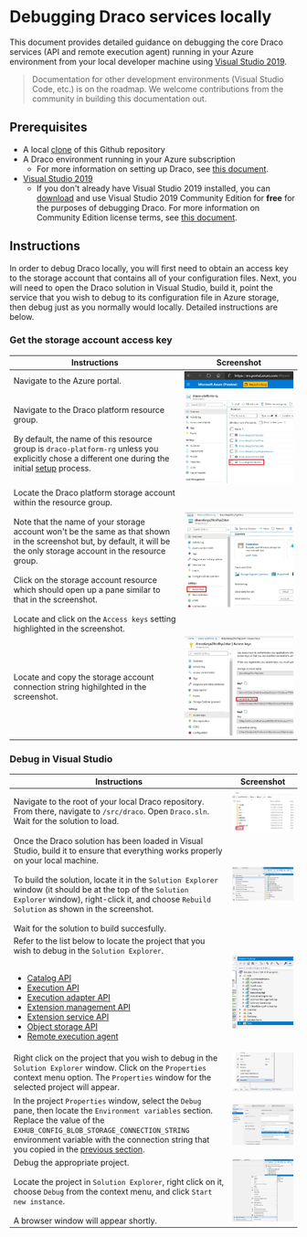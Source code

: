 # Debugging Draco services locally

This document provides detailed guidance on debugging the core Draco services (API and remote execution agent) running in your Azure environment from your local developer machine using [Visual Studio 2019](https://visualstudio.microsoft.com/vs/).

> Documentation for other development environments (Visual Studio Code, etc.) is on the roadmap. We welcome contributions from the community in building this documentation out.

## Prerequisites

* A local [clone](https://help.github.com/en/github/creating-cloning-and-archiving-repositories/cloning-a-repository) of this Github repository
* A Draco environment running in your Azure subscription
  * For more information on setting up Draco, see [this document](/doc/setup).
* [Visual Studio 2019](https://visualstudio.microsoft.com/vs/)
  * If you don't already have Visual Studio 2019 installed, you can [download](https://visualstudio.microsoft.com/thank-you-downloading-visual-studio/?sku=Community&rel=16) and use Visual Studio 2019 Community Edition for **free** for the purposes of debugging Draco. For more information on Community Edition license terms, see [this document](https://visualstudio.microsoft.com/license-terms/mlt031819/).
  
## Instructions

In order to debug Draco locally, you will first need to obtain an access key to the storage account that contains all of your configuration files. Next, you will need to open the Draco solution in Visual Studio, build it, point the service that you wish to debug to its configuration file in Azure storage, then debug just as you normally would locally. Detailed instructions are below.

### Get the storage account access key

| Instructions | Screenshot |
| ------------ | ---------- |
| Navigate to the Azure portal. | ![Azure portal](/doc/images/debug-portal.JPG) |
| Navigate to the Draco platform resource group.<br /><br />By default, the name of this resource group is `draco-platform-rg` unless you explicitly chose a different one during the initial [setup](/doc/setup) process. | ![Resource group](/doc/images/debug-rg.JPG) |
| Locate the Draco platform storage account within the resource group.<br /><br />Note that the name of your storage account won't be the same as that shown in the screenshot but, by default, it will be the only storage account in the resource group.<br /><br />Click on the storage account resource which should open up a pane similar to that in the screenshot.<br /><br />Locate and click on the `Access keys` setting highlighted in the screenshot. | ![Storage account](/doc/images/debug-storage.JPG) | 
| Locate and copy the storage account connection string highilghted in the screenshot. | ![Storage account connection string](/doc/images/debug-storage-keys.JPG)

### Debug in Visual Studio

| Instructions | Screenshot |
| ------------ | ---------- |
| Navigate to the root of your local Draco repository. From there, navigate to `/src/draco`. Open `Draco.sln`. Wait for the solution to load. | ![Draco.sln](/doc/images/debug-vs-sln.JPG) |
| Once the Draco solution has been loaded in Visual Studio, build it to ensure that everything works properly on your local machine.<br /><br />To build the solution, locate it in the `Solution Explorer` window (it should be at the top of the `Solution Explorer` window), right-click it, and choose `Rebuild Solution` as shown in the screenshot.<br /><br />Wait for the solution to build succesfully. | ![Build the solution](/doc/images/debug-vs-rebuild.JPG) |
| Refer to the list below to locate the project that you wish to debug in the `Solution Explorer`.<br /><br /><ul><li><a href="/src/draco/api/Catalog.Api">Catalog API</a></li><li><a href="/src/draco/api/Execution.Api">Execution API</a></li><li><a href="/src/draco/api/ExecutionAdapter.Api">Execution adapter API</a></li><li><a href="/src/draco/api/ExtensionManagement.Api">Extension management API</a></li><li><a href="/src/draco/api/ExtensionService.Api">Extension service API</a></li><li><a href="/src/draco/api/ObjectStorageProvider.Api">Object storage API</a></li><li><a href="/src/draco/core/Agent/ExecutionAdapter.ConsoleHost">Remote execution agent</a></li></ul> | ![Find your project](/doc/images/debug-vs-sln-explorer.JPG) | 
| Right click on the project that you wish to debug in the `Solution Explorer` window. Click on the `Properties` context menu option. The `Properties` window for the selected project will appear. | ![Project properties](/doc/images/debug-vs-api-properties.JPG) |
| In the project `Properties` window, select the `Debug` pane, then locate the `Environment variables` section. Replace the value of the `EXHUB_CONFIG_BLOB_STORAGE_CONNECTION_STRING` environment variable with the connection string that you copied in the [previous section](#get-the-storage-account-access-key). | ![Environment variables](/doc/images/debug-vs-env-variables.JPG) |
| Debug the appropriate project.<br /><br />Locate the project in `Solution Explorer`, right click on it, choose `Debug` from the context menu, and click `Start new instance`.<br /><br />A browser window will appear shortly. | ![Start debugging](/doc/images/debug-vs-start.JPG)
